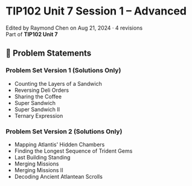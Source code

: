 # TIP102 Unit 7 Session 1 – Advanced

Edited by Raymond Chen on Aug 21, 2024 · 4 revisions  
Part of **TIP102 Unit 7**

## 🔗 Problem Statements

### Problem Set Version 1 (Solutions Only)
- Counting the Layers of a Sandwich
- Reversing Deli Orders
- Sharing the Coffee
- Super Sandwich
- Super Sandwich II
- Ternary Expression

### Problem Set Version 2 (Solutions Only)
- Mapping Atlantis' Hidden Chambers
- Finding the Longest Sequence of Trident Gems
- Last Building Standing
- Merging Missions
- Merging Missions II
- Decoding Ancient Atlantean Scrolls
